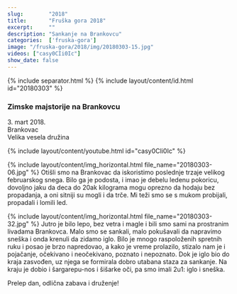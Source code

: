 ```yaml
---
slug:        "2018"
title:       "Fruška gora 2018"
excerpt:     ""
description: "Sankanje na Brankovcu"
categories:  ['fruska-gora']
image: "/fruska-gora/2018/img/20180303-15.jpg"
videos: ["casy0CIi0Ic"]
show_date: false
---
```


{% include separator.html %}
{% include layout/content/id.html id="20180303" %}
### Zimske majstorije na Brankovcu

3\. mart 2018.  
Brankovac  
Velika vesela družina

{% include layout/content/youtube.html id="casy0CIi0Ic" %}

{% include layout/content/img_horizontal.html file_name="20180303-06.jpg" %}
Otišli smo na Brankovac da iskoristimo poslednje trzaje velikog februarskog snega. Bilo ga je podosta,
i imao je debelu ledenu pokoricu, dovoljno jaku da deca do 20ak kilograma mogu oprezno da hodaju bez propadanja, a oni
sitniji su mogli i da trče. Mi teži smo se s mukom probijali, propadali i lomili led.

{% include layout/content/img_horizontal.html file_name="20180303-32.jpg" %}
Jutro je bilo lepo, bez vetra i magle i bili smo sami na prostranim livadama Brankovca. Malo smo se sankali, malo 
pokušavali da napravimo sneška i onda krenuli da zidamo iglo. Bilo je mnogo raspoloženih spretnih ruku i posao je brzo
napredovao, a kako je vreme prolazilo, stizalo nam je i pojačanje, očekivano i neočekivano, poznato i nepoznato. Dok
je iglo bio do kraja zasvođen, uz njega se formirala dobro utabana staza za sankanje. Na kraju je dobio i šargarepu-nos
i šišarke oči, pa smo imali 2u1: iglo i sneška.

Prelep dan, odlična zabava i druženje!
